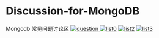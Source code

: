 # Discussion-for-MongoDB

Mongodb  常见问题讨论区 
[![question](https://cloud.githubusercontent.com/assets/1147451/7267465/5c872b74-e8ee-11e4-9005-ba60df38b0fa.png)
](https://github.com/JinMuInfo/Discussion-for-MongoDB/issues/new)
[![list0](https://cloud.githubusercontent.com/assets/1147451/7267590/002c36ec-e8f0-11e4-8ebc-90d34321657d.png)](https://github.com/JinMuInfo/Discussion-for-MongoDB/issues)
[![list2](https://cloud.githubusercontent.com/assets/1147451/7267584/f053267c-e8ef-11e4-9fd6-254c3d7772fc.png)](https://github.com/JinMuInfo/Discussion-for-MongoDB/issues?q=is%3Aissue+is%3Aclosed)
[![list3](https://cloud.githubusercontent.com/assets/1147451/7267623/aaccf7ee-e8f0-11e4-8d40-04c995a00196.png)
](https://jinmuinfo.github.io/MongoDB-Manual-zh/)
